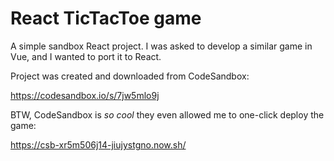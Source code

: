 # React TicTacToe game

A simple sandbox React project. I was asked to develop a similar game in Vue, and I wanted to port it to React.

Project was created and downloaded from CodeSandbox:

https://codesandbox.io/s/7jw5mlo9j

BTW, CodeSandbox is *so cool* they even allowed me to one-click deploy the game:

https://csb-xr5m506j14-jiujystgno.now.sh/